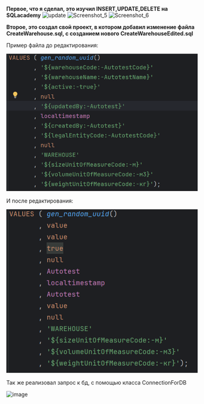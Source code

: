 **Первое, что я сделал, это изучил INSERT,UPDATE,DELETE на SQLacademy**
<img width="559" alt="update" src="https://github.com/user-attachments/assets/ebd8f8ac-87de-4752-ba7d-c727b99399ed">
<img width="559" alt="Screenshot_5" src="https://github.com/user-attachments/assets/fbf430a2-f2aa-4116-b875-60b19149d0a8">
<img width="893" alt="Screenshot_6" src="https://github.com/user-attachments/assets/21f636b2-99b0-4bb3-ab28-a5c8cd141836">

**Второе, это создал свой проект, в котором добавил изменение файла CreateWarehouse.sql, с созданием нового CreateWarehouseEdited.sql**

Пример файла до редактирования:

![img.png](img.png)

И после редактирования:

![img_1.png](img_1.png)

Так же реализовал запрос к бд, с помощью класса ConnectionForDB

![image](https://github.com/user-attachments/assets/649efd46-9f13-4bc4-b522-0bd3210425cb)
